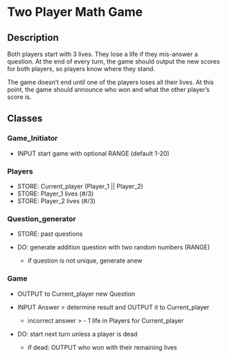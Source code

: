 # Two Player Math Game

## Description

Both players start with 3 lives. They lose a life if they mis-answer a question. At the end of every turn, the game should output the new scores for both players, so players know where they stand.

The game doesn’t end until one of the players loses all their lives. At this point, the game should announce who won and what the other player’s score is.

## Classes

### Game_Initiator
- INPUT start game with optional RANGE (default 1-20)

### Players
- STORE: Current_player (Player_1 || Player_2)
- STORE: Player_1 lives (#/3)
- STORE: Player_2 lives (#/3)

### Question_generator
- STORE: past questions

- DO: generate addition question with two random numbers (RANGE)
	- if question is not unique, generate anew

### Game
- OUTPUT to Current_player new Question

- INPUT Answer > determine result and OUTPUT it to Current_player
	- incorrect answer > - 1 life in Players for Current_player

- DO: start next turn unless a player is dead
	- if dead: OUTPUT who won with their remaining lives